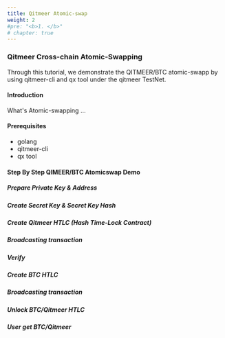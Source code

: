 ```yaml
---
title: Qitmeer Atomic-swap
weight: 2
#pre: "<b>1. </b>"
# chapter: true
---
```


### Qitmeer Cross-chain Atomic-Swapping

Through this tutorial, we demonstrate the QITMEER/BTC atomic-swapp by using qitmeer-cli and qx tool under the qitmeer TestNet.

#### Introduction 

What's Atomic-swapping ...

#### Prerequisites 

- golang
- qitmeer-cli
- qx tool

#### Step By Step QIMEER/BTC Atomicswap Demo

##### Prepare Private Key & Address

##### Create Secret Key & Secret Key Hash

##### Create Qitmeer HTLC (Hash Time-Lock Contract)

##### Broadcasting transaction

##### Verify 

##### Create BTC HTLC 

##### Broadcasting transaction

##### Unlock BTC/Qitmeer HTLC 

##### User get BTC/Qitmeer

